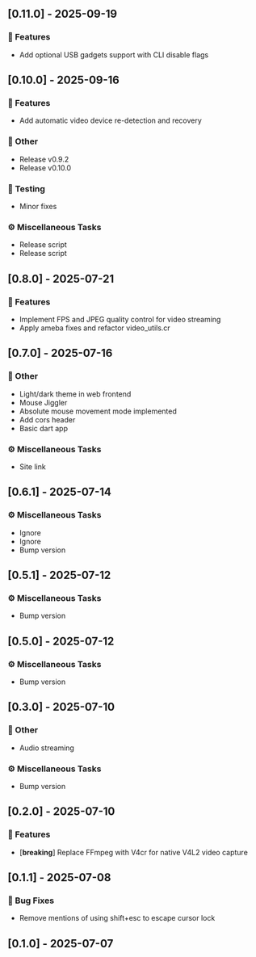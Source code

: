 ## [0.11.0] - 2025-09-19

### 🚀 Features

- Add optional USB gadgets support with CLI disable flags
## [0.10.0] - 2025-09-16

### 🚀 Features

- Add automatic video device re-detection and recovery

### 💼 Other

- Release v0.9.2
- Release v0.10.0

### 🧪 Testing

- Minor fixes

### ⚙️ Miscellaneous Tasks

- Release script
- Release script
## [0.8.0] - 2025-07-21

### 🚀 Features

- Implement FPS and JPEG quality control for video streaming
- Apply ameba fixes and refactor video_utils.cr
## [0.7.0] - 2025-07-16

### 💼 Other

- Light/dark theme in web frontend
- Mouse Jiggler
- Absolute mouse movement mode implemented
- Add cors header
- Basic dart app

### ⚙️ Miscellaneous Tasks

- Site link
## [0.6.1] - 2025-07-14

### ⚙️ Miscellaneous Tasks

- Ignore
- Ignore
- Bump version
## [0.5.1] - 2025-07-12

### ⚙️ Miscellaneous Tasks

- Bump version
## [0.5.0] - 2025-07-12

### ⚙️ Miscellaneous Tasks

- Bump version
## [0.3.0] - 2025-07-10

### 💼 Other

- Audio streaming

### ⚙️ Miscellaneous Tasks

- Bump version
## [0.2.0] - 2025-07-10

### 🚀 Features

- [**breaking**] Replace FFmpeg with V4cr for native V4L2 video capture
## [0.1.1] - 2025-07-08

### 🐛 Bug Fixes

- Remove mentions of using shift+esc to escape cursor lock
## [0.1.0] - 2025-07-07
